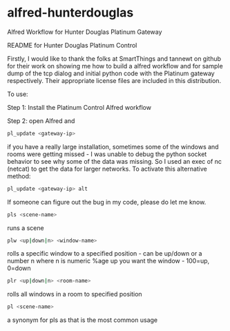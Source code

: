 alfred-hunterdouglas
====================

Alfred Workflow for Hunter Douglas Platinum Gateway

README for Hunter Douglas Platinum Control

Firstly, I would like to thank the folks at SmartThings and tannewt on github for their work on showing me how to build a alfred workflow and for sample dump of the tcp dialog and initial python code with the Platinum gateway respectively. Their appropriate license files are included in this distribution.

To use:

Step 1:
Install the Platinum Control Alfred workflow

Step 2:
open Alfred and 

```bash
pl_update <gateway-ip>
```

if you have a really large installation, sometimes some of the windows and rooms were getting missed - I was unable to debug the python socket behavior to see why some of the data was missing. So I used an exec of nc (netcat) to get the data for larger networks. To activate this alternative method:

```bash
pl_update <gateway-ip> alt
```

If someone can figure out the bug in my code, please do let me know.

```bash
pls <scene-name>
```
runs a scene

```bash
plw <up|down|n> <window-name>
```
rolls a specific window to a specified position - can be up/down or a number n where n is numeric %age up you want the window - 100=up, 0=down

```bash
plr <up|down|n> <room-name>
```
rolls all windows in a room to specified position

```bash
pl <scene-name>
```
a synonym for pls as that is the most common usage
